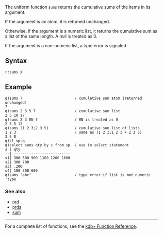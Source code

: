 The uniform function `sums` returns the cumulative sums of the items in its argument.

If the argument is an atom, it is returned unchanged.

Otherwise, if the argument is a numeric list, it returns the cumulative sum as a list of the same length. A null is treated as 0.

If the argument is a non-numeric list, a type error is signaled.

Syntax
------

    r:sums X

Example
-------

    q)sums 7                        / cumulative sum atom (returned unchanged)
    7
    q)sums 2 3 5 7                  / cumulative sum list
    2 5 10 17
    q)sums 2 3 0N 7                 / 0N is treated as 0
    2 5 5 12
    q)sums (1 2 3;2 3 5)            / cumulative sum list of lists
    1 2 3                           / same as (1 2 3;1 2 3 + 2 3 5)
    3 5 8
    q)\l sp.q
    q)select sums qty by s from sp  / use in select statement
    s | qty
    --| --------------------------
    s1| 300 500 900 1100 1200 1600
    s2| 300 700
    s3| ,200
    s4| 100 300 600
    q)sums "abc"                    / type error if list is not numeric
    'type

### See also

-   [prd](Reference/prd "wikilink")
-   [prds](Reference/prds "wikilink")
-   [sum](Reference/sum "wikilink")

------------------------------------------------------------------------

For a complete list of functions, see the [kdb+ Function Reference](Reference "wikilink").
